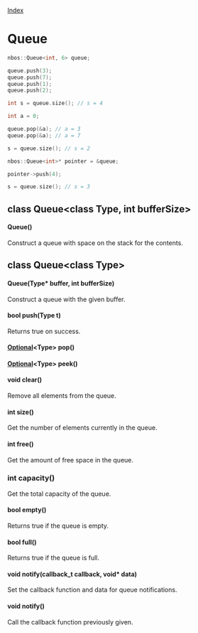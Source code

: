 [Index](../index.hpp.md#index)

# Queue

```c++
nbos::Queue<int, 6> queue;

queue.push(3);
queue.push(7);
queue.push(1);
queue.push(2);

int s = queue.size(); // s = 4

int a = 0;

queue.pop(&a); // a = 3
queue.pop(&a); // a = 7

s = queue.size(); // s = 2

nbos::Queue<int>* pointer = &queue;

pointer->push(4);

s = queue.size(); // s = 3
```

## class Queue<class Type, int bufferSize\>

#### Queue()
Construct a queue with space on the stack for the contents.

## class Queue<class Type\>

#### Queue(Type\* buffer, int bufferSize)
Construct a queue with the given buffer.

#### bool push(Type t)
Returns true on success.

#### [Optional](type.hpp.md#class-optionalclass-t)<Type\> pop()

#### [Optional](type.hpp.md#class-optionalclass-t)<Type\> peek()

#### void clear()
Remove all elements from the queue.

#### int size()
Get the number of elements currently in the queue.

#### int free()
Get the amount of free space in the queue.

### int capacity()
Get the total capacity of the queue.

#### bool empty()
Returns true if the queue is empty.

#### bool full()
Returns true if the queue is full.

#### void notify(callback_t callback, void\* data)
Set the callback function and data for queue notifications.

#### void notify()
Call the callback function previously given.
